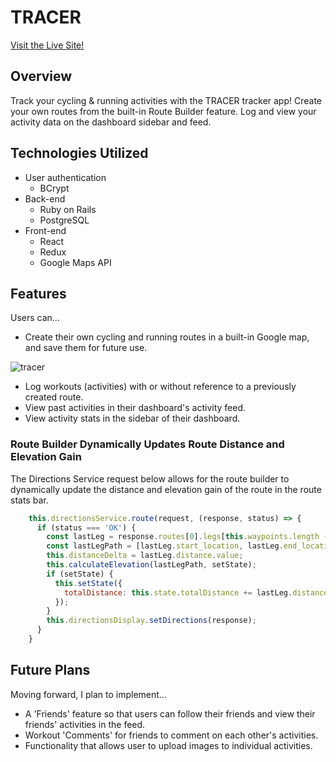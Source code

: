 # TRACER

[Visit the Live Site!](https://tracer-tracker.herokuapp.com/#/)

## Overview
Track your cycling & running activities with the TRACER tracker app! Create your own routes from the built-in Route Builder feature. Log and view your activity data on the dashboard sidebar and feed. 

## Technologies Utilized
* User authentication
  * BCrypt
* Back-end
  * Ruby on Rails
  * PostgreSQL
* Front-end
  * React
  * Redux
  * Google Maps API

## Features

Users can...
* Create their own cycling and running routes in a built-in Google map, and save them for future use.

![tracer](https://i.imgur.com/CWmGW6k.gif)

* Log workouts (activities) with or without reference to a previously created route.
* View past activities in their dashboard's activity feed.
* View activity stats in the sidebar of their dashboard.

### Route Builder Dynamically Updates Route Distance and Elevation Gain

The Directions Service request below allows for the route builder to dynamically update the distance and elevation gain of the route in the route stats bar.
```javascript
    this.directionsService.route(request, (response, status) => {
      if (status === 'OK') {
        const lastLeg = response.routes[0].legs[this.waypoints.length - 1];
        const lastLegPath = [lastLeg.start_location, lastLeg.end_location];
        this.distanceDelta = lastLeg.distance.value;
        this.calculateElevation(lastLegPath, setState);
        if (setState) {
          this.setState({ 
            totalDistance: this.state.totalDistance += lastLeg.distance.value
          });
        }
        this.directionsDisplay.setDirections(response);
      }
    }
```

## Future Plans

Moving forward, I plan to implement...
* A 'Friends' feature so that users can follow their friends and view their friends' activities in the feed.
* Workout 'Comments' for friends to comment on each other's activities.
* Functionality that allows user to upload images to individual activities.